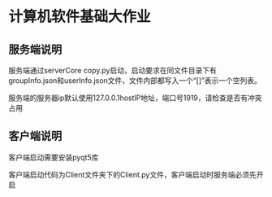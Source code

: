 # 计算机软件基础大作业

## 服务端说明

服务端通过serverCore copy.py启动，启动要求在同文件目录下有groupInfo.json和userInfo.json文件，文件内部都写入一个“[]”表示一个空列表。

服务端的服务器ip默认使用127.0.0.1hostIP地址，端口号1919，请检查是否有冲突占用

## 客户端说明

客户端启动需要安装pyqt5库

客户端启动代码为Client文件夹下的Client.py文件，客户端启动时服务端必须先开启
